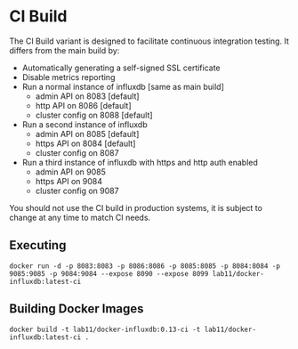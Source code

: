 CI Build
========

The CI Build variant is designed to facilitate continuous integration testing.
It differs from the main build by:

 - Automatically generating a self-signed SSL certificate
 - Disable metrics reporting
 - Run a normal instance of influxdb [same as main build]
    - admin API on 8083 [default]
    - http API on 8086 [default]
    - cluster config on 8088 [default]
 - Run a second instance of influxdb
    - admin API on 8085 [default]
    - https API on 8084 [default]
    - cluster config on 8087
 - Run a third instance of influxdb with https and http auth enabled
    - admin API on 9085
    - https API on 9084
    - cluster config on 9087

You should not use the CI build in production systems, it is subject to change
at any time to match CI needs.


Executing
---------

    docker run -d -p 8083:8083 -p 8086:8086 -p 8085:8085 -p 8084:8084 -p 9085:9085 -p 9084:9084 --expose 8090 --expose 8099 lab11/docker-influxdb:latest-ci


Building Docker Images
----------------------

    docker build -t lab11/docker-influxdb:0.13-ci -t lab11/docker-influxdb:latest-ci .
